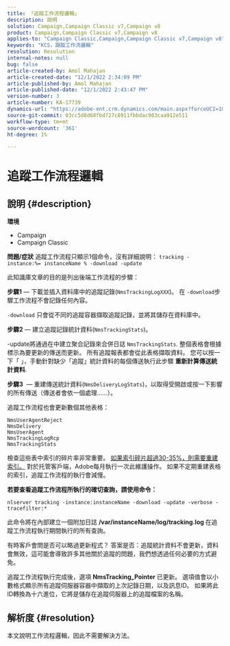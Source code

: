 ```yaml
---
title: 「追蹤工作流程邏輯」
description: 說明
solution: Campaign,Campaign Classic v7,Campaign v8
product: Campaign,Campaign Classic v7,Campaign v8
applies-to: "Campaign Classic,Campaign,Campaign Classic v7,Campaign v8"
keywords: "KCS，跟蹤工作流邏輯"
resolution: Resolution
internal-notes: null
bug: false
article-created-by: Amol Mahajan
article-created-date: "12/1/2022 2:34:09 PM"
article-published-by: Amol Mahajan
article-published-date: "12/1/2022 2:43:47 PM"
version-number: 3
article-number: KA-17739
dynamics-url: "https://adobe-ent.crm.dynamics.com/main.aspx?forceUCI=1&pagetype=entityrecord&etn=knowledgearticle&id=aed13c35-8571-ed11-9561-6045bd006793"
source-git-commit: 03cc5d8d68fbd727c8911fbbdac983caa912e511
workflow-type: tm+mt
source-wordcount: '361'
ht-degree: 1%

---
```


# 追蹤工作流程邏輯

## 說明 {#description}

<b>環境</b>
- Campaign
- Campaign Classic



<b>問題/症狀</b>
追蹤工作流程只顯示1個命令，沒有詳細說明： `tracking -instance:%= instanceName % -download -update`



此知識庫文章的目的是列出後端工作流程的步驟：

<b>步驟1</b>  — 下載並插入資料庫中的追蹤記錄(`NmsTrackingLogXXX`)。 在 `-download`步驟工作流程不會記錄任何內容。

`-download` 只會從不同的追蹤容器擷取追蹤記錄，並將其儲存在資料庫中。

<b>步驟2</b>  — 建立追蹤記錄統計資料(`NmsTrackingStats`)。

-update將通過在中建立聚合記錄來合併日誌 `NmsTrackingStats`. 整個表格會根據標示為要更新的傳送而更新。 所有追蹤報表都會從此表格擷取資料。 您可以按一下「 」，手動針對缺少「追蹤」統計資料的每個傳送執行此步驟 <b>重新計算傳送統計資料</b>.

<b>步驟3</b>  — 重建傳送統計資料(`NmsDeliveryLogStats`)，以取得受開啟或按一下影響的所有傳送（傳送者會依一個處理……）。

追蹤工作流程也會更新數個其他表格：




```
NmsUserAgentReject 
NmsDelivery 
NmsUserAgent 
NmsTrackingLogRcp 
NmsTrackingStats
```


檢查這些表中索引的碎片率非常重要。 <u>如果索引碎片超過30-35%，則需要重建索引。</u> 對於托管客戶端，Adobe每月執行一次此維護操作。 如果不定期重建表格的索引，追蹤工作流程的執行會減慢。

<b>若要查看追蹤工作流程所執行的確切查詢，請使用命令：</b>

`nlserver tracking -instance:instanceName -download -update -verbose -tracefilter:*`

此命令將在內部建立一個附加日誌 <b>/var/instanceName/log/tracking.log </b>在追蹤工作流程執行期間執行的所有查詢。

有時客戶會問是否可以略過更新程式？ 答案是否：追蹤統計資料不會更新，資料會無效，這可能會導致許多其他關於追蹤的問題，我們想透過任何必要的方式避免。

追蹤工作流程執行完成後，選項 <b>NmsTracking_Pointer </b>已更新。 選項值會以小數格式顯示所有追蹤伺服器容器中擷取的上次記錄日期，以及訊息ID。 如果將此ID轉換為十六進位，它將是儲存在追蹤伺服器上的追蹤檔案的名稱。


## 解析度 {#resolution}


本文說明工作流程邏輯，因此不需要解決方法。
